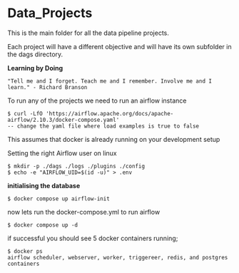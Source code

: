 # Data_Projects
 This is the main folder for all the data pipeline projects.

 Each project will have a different objective and will have its own subfolder in the dags directory.

**Learning by Doing**

    "Tell me and I forget. Teach me and I remember. Involve me and I learn." - Richard Branson

To run any of the projects we need to run an airflow instance

    $ curl -LfO 'https://airflow.apache.org/docs/apache-airflow/2.10.3/docker-compose.yaml'
    -- change the yaml file where load examples is true to false

This assumes that docker is already running on your development setup

Setting the right Airflow user on linux

    $ mkdir -p ./dags ./logs ./plugins ./config
    $ echo -e "AIRFLOW_UID=$(id -u)" > .env

**initialising the database**

    $ docker compose up airflow-init

now lets run the docker-compose.yml to run airflow

    $ docker compose up -d

if successful you should see 5 docker containers running;

    $ docker ps
    airflow scheduler, webserver, worker, triggereer, redis, and postgres containers